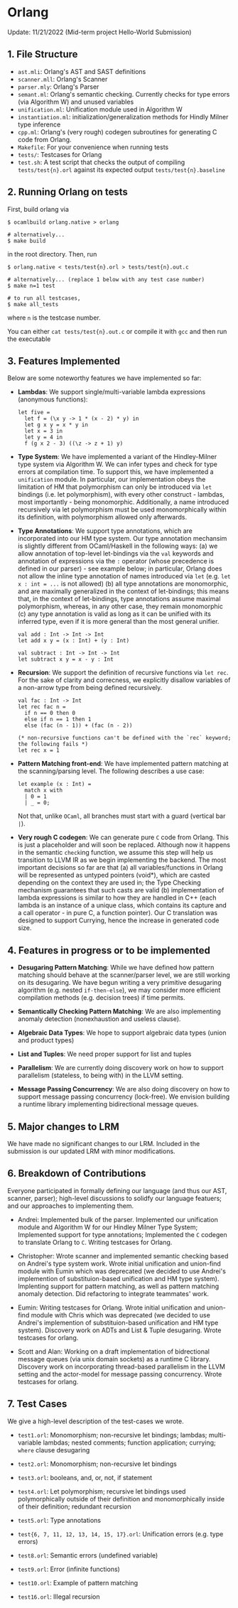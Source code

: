 # Orlang

Update: 11/21/2022 (Mid-term project Hello-World Submission)

## 1. File Structure
- `ast.mli`: Orlang's AST and SAST definitions
- `scanner.mll`: Orlang's Scanner
- `parser.mly`: Orlang's Parser
- `semant.ml`: Orlang's semantic checking. Currently checks for type errors (via Algorithm W) and unused variables
- `unification.ml`: Unification module used in Algorithm W
- `instantiation.ml`: initialization/generalization methods for Hindly Milner type inference
- `cpp.ml`: Orlang's (very rough) codegen subroutines for generating C code from Orlang.
- `Makefile`: For your convenience when running tests
- `tests/`: Testcases for Orlang
- `test.sh`: A test script that checks the output of compiling `tests/test{n}.orl` against its expected output `tests/test{n}.baseline`

## 2. Running Orlang on tests
First, build orlang via
```
$ ocamlbuild orlang.native > orlang

# alternatively...
$ make build
```
in the root directory. Then, run
```
$ orlang.native < tests/test{n}.orl > tests/test{n}.out.c

# alternatively... (replace 1 below with any test case number)
$ make n=1 test

# to run all testcases,
$ make all_tests
```
where `n` is the testcase number.

You can either `cat tests/test{n}.out.c` or compile it with `gcc` and then run the executable

## 3. Features Implemented
Below are some noteworthy features we have implemented so far:
- **Lambdas**: We support single/multi-variable lambda expressions (anonymous functions):
  ```
  let five =
    let f = (\x y -> 1 * (x - 2) * y) in 
    let g x y = x * y in
    let x = 3 in
    let y = 4 in
    f (g x 2 - 3) ((\z -> z + 1) y)
  ```

- **Type System**: We have implemented a variant of the Hindley-Milner type system via Algorithm W. We can infer
  types and check for type errors at compilation time. To support this, we have implemented a `unification` module. 
  In particular, our implementation obeys the limitation of HM that polymorphism can only be introduced via `let` 
  bindings (i.e. let polymorphism), with every other construct - lambdas, most importantly - being monomorphic. Additionally, 
  a name introduced recursively via let polymorphism must be used monomorphically within its definition, with polymorphism allowed only
  afterwards.

- **Type Annotations**: We support type annotations, which are incorporated into our HM type system. Our type annotation
  mechansim is slightly different from OCaml/Haskell in the following ways: (a) we allow annotation of top-level let-bindings 
  via the `val` keywords and annotation of expressions via the `:` operator (whose precedence is defined in our parser) - see example below; in
  particular, Orlang does not allow the inline type annotation of names introduced via `let` (e.g. `let x : int = ...` is not allowed) 
  (b) all type annotations are monomorphic, and are maximally generalized in the context of let-bindings; this means that, in the context of
  let-bindings, type annotations assume maximal polymorphism, whereas, in any other case, they remain monomorphic (c) any type annotation is
  valid as long as it can be unified with its inferred type, even if it is more general than the most general unifier.

  ```
  val add : Int -> Int -> Int
  let add x y = (x : Int) + (y : Int)

  val subtract : Int -> Int -> Int
  let subtract x y = x - y : Int
  ```

- **Recursion**: We support the definition of  recursive functions via `let rec`. For the sake of clarity and correcness, we explicitly disallow
  variables of a non-arrow type from being defined recursively.
  ```
  val fac : Int -> Int
  let rec fac n = 
    if n == 0 then 0
    else if n == 1 then 1
    else (fac (n - 1)) + (fac (n - 2))

  (* non-recursive functions can't be defined with the `rec` keyword; the following fails *)
  let rec x = 1
  ```

- **Pattern Matching front-end**: We have implemented pattern matching at the scanning/parsing level. The following describes a
  use case:
  ```
  let example (x : Int) =
    match x with
    | 0 = 1
    | _ = 0;
  ```
  Not that, unlike `OCaml`, all branches must start with a guard (vertical bar `|`).
 
- **Very rough C codegen**: We can generate pure `C` code from Orlang. This is just a placeholder and will soon be replaced. Although now it happens
in the semantic `check`ing function, we assume this step will help us transition to LLVM IR as we begin implementing the backend.
The most important decisions so far are that (a) all variables/functions in Orlang will be represented as untyped pointers (void*), 
which are casted depending on the context they are used in; the Type Checking mechanism guarantees that such casts are valid 
(b) implementation of lambda expressions is similar to how they are handled in C++ 
(each lambda is an instance of a unique class, which contains its capture and a call operator - in pure C, a function pointer). Our C
translation was designed to support Currying, hence the increase in generated code size.


## 4. Features in progress or to be implemented
- **Desugaring Pattern Matching**: While we have defined how pattern matching
should behave at the scanner/parser level, we are still working on its desugaring. We have begun writing
a very primitive desugaring algorithm (e.g. nested `if-then-else`), we may consider more efficient
compilation methods (e.g. decision trees) if time permits. 

- **Semantically Checking Pattern Matching**: We are also implementing anomaly detection (nonexhaustion and useless clause).

- **Algebraic Data Types**: We hope to support algebraic data types (union and product types) 

- **List and Tuples**: We need proper support for list and tuples

- **Parallelism**: We are currently doing discovery work on how to support parallelism (stateless, to being with)
in the LLVM setting.

- **Message Passing Concurrency**: We are also doing discovery on how to support message passing concurrency (lock-free).
We envision building a runtime library implementing bidirectional message queues.

## 5. Major changes to LRM
We have made no significant changes to our LRM. Included in the submission is our updated LRM with minor modifications.

## 6. Breakdown of Contributions
Everyone participated in formally defining our language (and thus our AST, scanner, parser); high-level discussions to solidfy our language featuers; and our approaches to implementing them. 

- Andrei: Implemented bulk of the parser. Implemented our unification module and Algorithm W for our Hindley Milner Type System; Implemented support for type annotations; Implemented the `C` codegen to translate Orlang to `C`. Writing testcases for Orlang. 

- Christopher: Wrote scanner and implemented semantic checking based on Andrei's type system work. Wrote initial unification and union-find module with Eumin which was deprecated (we decided to use Andrei's implemention of substituion-based unification and HM type system). Implenting support for pattern matching, as well as pattern matching anomaly detection. Did refactoring to integrate teammates' work.

- Eumin: Writing testcases for Orlang. Wrote initial unification and union-find module with Chris which was deprecated (we decided to use Andrei's implemention of substituion-based unification and HM type system). Discovery work on ADTs and List & Tuple desugaring. Wrote testcases for orlang. 

- Scott and Alan: Working on a draft implementation of bidrectional message queues (via unix domain sockets) as a runtime C library. Discovery work on incorporating thread-based parallelism in the LLVM setting and the actor-model for message passing concurrency. Wrote testcases for orlang. 

## 7. Test Cases
We give a high-level description of the test-cases we wrote.
- `test1.orl`: Monomorphism; non-recursive let bindings; lambdas; multi-variable lambdas; nested comments; function application; currying; `where` clause desugaring

- `test2.orl`: Monomorphism; non-recursive let bindings

- `test3.orl`: booleans, and, or, not, if statement 

- `test4.orl`: Let polymorphism; recursive let bindings used polymorphically outside of their definition and monomorphically inside of their definition; redundant recursion

- `test5.orl`: Type annotations

- `test{6, 7, 11, 12, 13, 14, 15, 17}.orl`: Unification errors (e.g. type errors)

- `test8.orl`: Semantic errors (undefined variable)

- `test9.orl`: Error (infinite functions)

- `test10.orl`: Example of pattern matching

- `test16.orl`: Illegal recursion
